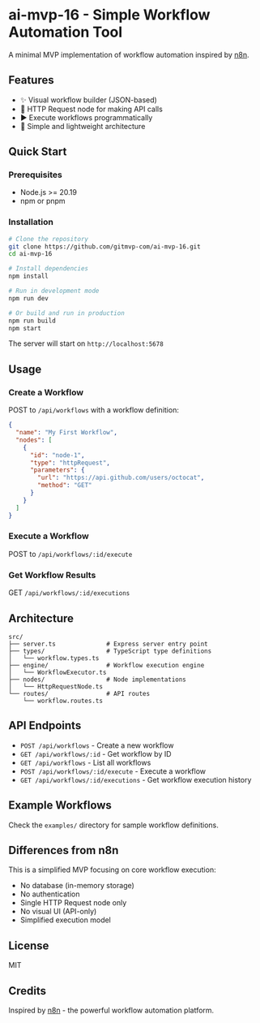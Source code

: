 # ai-mvp-16 - Simple Workflow Automation Tool

A minimal MVP implementation of workflow automation inspired by [n8n](https://github.com/n8n-io/n8n).

## Features

- ✨ Visual workflow builder (JSON-based)
- 🔄 HTTP Request node for making API calls
- ▶️ Execute workflows programmatically
- 🎯 Simple and lightweight architecture

## Quick Start

### Prerequisites

- Node.js >= 20.19
- npm or pnpm

### Installation

```bash
# Clone the repository
git clone https://github.com/gitmvp-com/ai-mvp-16.git
cd ai-mvp-16

# Install dependencies
npm install

# Run in development mode
npm run dev

# Or build and run in production
npm run build
npm start
```

The server will start on `http://localhost:5678`

## Usage

### Create a Workflow

POST to `/api/workflows` with a workflow definition:

```json
{
  "name": "My First Workflow",
  "nodes": [
    {
      "id": "node-1",
      "type": "httpRequest",
      "parameters": {
        "url": "https://api.github.com/users/octocat",
        "method": "GET"
      }
    }
  ]
}
```

### Execute a Workflow

POST to `/api/workflows/:id/execute`

### Get Workflow Results

GET `/api/workflows/:id/executions`

## Architecture

```
src/
├── server.ts              # Express server entry point
├── types/                 # TypeScript type definitions
│   └── workflow.types.ts
├── engine/                # Workflow execution engine
│   └── WorkflowExecutor.ts
├── nodes/                 # Node implementations
│   └── HttpRequestNode.ts
└── routes/                # API routes
    └── workflow.routes.ts
```

## API Endpoints

- `POST /api/workflows` - Create a new workflow
- `GET /api/workflows/:id` - Get workflow by ID
- `GET /api/workflows` - List all workflows
- `POST /api/workflows/:id/execute` - Execute a workflow
- `GET /api/workflows/:id/executions` - Get workflow execution history

## Example Workflows

Check the `examples/` directory for sample workflow definitions.

## Differences from n8n

This is a simplified MVP focusing on core workflow execution:

- No database (in-memory storage)
- No authentication
- Single HTTP Request node only
- No visual UI (API-only)
- Simplified execution model

## License

MIT

## Credits

Inspired by [n8n](https://github.com/n8n-io/n8n) - the powerful workflow automation platform.
